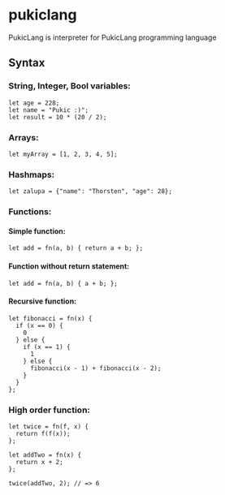 # pukiclang
PukicLang is interpreter for PukicLang programming language

## Syntax

### String, Integer, Bool variables: 
```
let age = 228;
let name = "Pukic :)";
let result = 10 * (20 / 2);
```

### Arrays:
```
let myArray = [1, 2, 3, 4, 5];
```

### Hashmaps:
```
let zalupa = {"name": "Thorsten", "age": 28};
```

### Functions:
#### Simple function:
```
let add = fn(a, b) { return a + b; };
```

#### Function without return statement:
```
let add = fn(a, b) { a + b; };
```

#### Recursive function:
```
let fibonacci = fn(x) {
  if (x == 0) {
    0
  } else {
    if (x == 1) {
      1
    } else {
      fibonacci(x - 1) + fibonacci(x - 2);
    }
  }
};
```

### High order function:
```
let twice = fn(f, x) {
  return f(f(x));
};

let addTwo = fn(x) {
  return x + 2;
};

twice(addTwo, 2); // => 6
```
